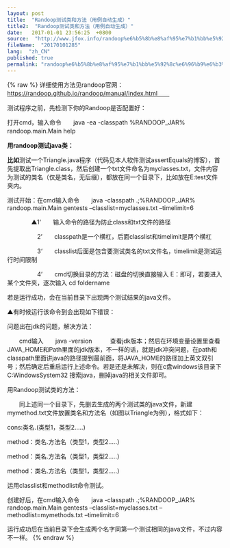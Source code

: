 ```yaml
---
layout: post
title:  "Randoop测试类和方法（用例自动生成）"
title2:  "Randoop测试类和方法（用例自动生成）"
date:   2017-01-01 23:56:25  +0800
source:  "http://www.jfox.info/randoop%e6%b5%8b%e8%af%95%e7%b1%bb%e5%92%8c%e6%96%b9%e6%b3%95%e7%94%a8%e4%be%8b%e8%87%aa%e5%8a%a8%e7%94%9f%e6%88%90.html"
fileName:  "20170101285"
lang:  "zh_CN"
published: true
permalink: "randoop%e6%b5%8b%e8%af%95%e7%b1%bb%e5%92%8c%e6%96%b9%e6%b3%95%e7%94%a8%e4%be%8b%e8%87%aa%e5%8a%a8%e7%94%9f%e6%88%90.html"
---
```

{% raw %}
详细使用方法见randoop官网：　　https://randoop.github.io/randoop/manual/index.html　　

测试程序之前，先检测下你的Randoop是否配置好：

打开cmd，输入命令　　java -ea -classpath %RANDOOP_JAR% randoop.main.Main help　　

**用randoop测试java类：**

**比如**测试一个Triangle.java程序（代码见本人软件测试assertEquals的博客），首先提取出Triangle.class，然后创建一个txt文件命名为myclasses.txt，文件内容为测试的类名（仅是类名，无后缀），都放在同一个目录下，比如放在E:test文件夹内。

测试开始：在cmd输入命令　　java -classpath .;%RANDOOP_JAR%  randoop.main.Main  gentests  –classlist=myclasses.txt  –timelimit=6

　　　　▲1‘　　输入命令的路径为防止class和txt文件的路径

　　　　　2’　　classpath是一个横杠，后面classlist和timelimit是两个横杠

　　　　　3‘　　classlist后面是包含要测试类名的txt文件名，timelimit是测试运行时间限制

　　　　　4’　　cmd切换目录的方法：磁盘的切换直接输入 E：即可，若要进入某个文件夹，逐次输入  cd   foldername

若是运行成功，会在当前目录下出现两个测试结果的java文件。

▲有时候运行该命令到会出现如下错误：

问题出在jdk的问题，解决方法：

　　cmd输入　　java  -version　　　查看jdk版本；然后在环境变量设置里查看JAVA_HOME和Path里面的jdk版本，不一样的话，就是jdk冲突问题，在path和classpath里面讲java的路径提到最前面，将JAVA_HOME的路径加上英文双引号；然后确定后重启运行上述命令。若是还是未解决，则在c盘windows该目录下C:WindowsSystem32  搜索java，删掉java的相关文件即可。

用Randoop测试类的方法：

　　同上述同一个目录下，先删去生成的两个测试类的java文件，新建mymethod.txt文件放置类名和方法名（如图以Triangle为例），格式如下：

cons:类名.<init>(类型1，类型2…..)

method：类名.方法名（类型1，类型2…..）

method：类名.方法名（类型1，类型2…..）

method：类名.方法名（类型1，类型2…..）

运用classlist和methodlist命令测试。

 创建好后，在cmd输入命令　　java -classpath .;%RANDOOP_JAR%  randoop.main.Main  gentests  –classlist=myclasses.txt  –methodlist=mymethods.txt –timelimit=6

运行成功后在当前目录下会生成两个名字同第一个测试相同的java文件，不过内容不一样。
{% endraw %}
